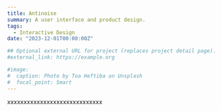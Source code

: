 ```yaml
---
title: Antinoise
summary: A user interface and product design.
tags:
  - Interactive Design
date: "2023-12-01T00:00:00Z"

## Optional external URL for project (replaces project detail page).
#external_link: https://example.org

#image:
#  caption: Photo by Toa Heftiba on Unsplash
#  focal_point: Smart
---
```


xxxxxxxxxxxxxxxxxxxxxxxxxxxxx